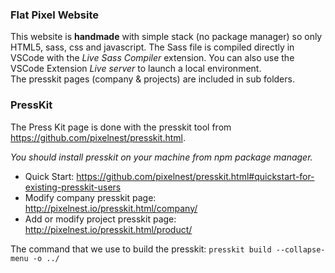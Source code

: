 ### Flat Pixel Website

This website is **handmade** with simple stack (no package manager) so only HTML5, sass, css and javascript. The Sass file is compiled directly in VSCode with the _Live Sass Compiler_ extension. You can also use the VSCode Extension _Live server_ to launch a local environment. <br>
The presskit pages (company & projects) are included in sub folders.

### PressKit

The Press Kit page is done with the presskit tool from https://github.com/pixelnest/presskit.html.

_You should install presskit on your machine from npm package manager._

- Quick Start: https://github.com/pixelnest/presskit.html#quickstart-for-existing-presskit-users <br>
- Modify company presskit page: http://pixelnest.io/presskit.html/company/ <br>
- Add or modify project presskit page: http://pixelnest.io/presskit.html/product/

The command that we use to build the presskit:
`presskit build --collapse-menu -o ../`

